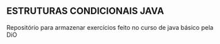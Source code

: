 ## ESTRUTURAS CONDICIONAIS JAVA

   Repositório para armazenar exercícios feito no curso de
   java básico pela DiO

